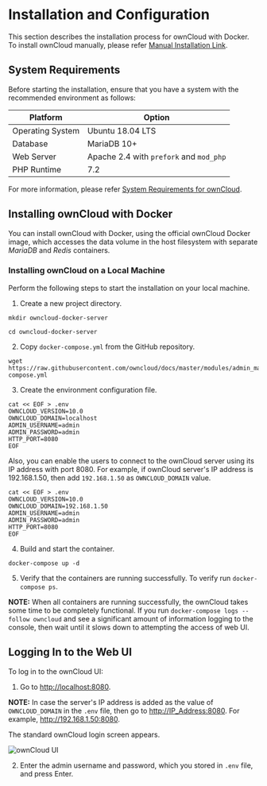 # Installation and Configuration

This section describes the installation process for ownCloud with Docker. To install ownCloud manually, please refer [Manual Installation Link](https://doc.owncloud.org/server/10.2/admin_manual/installation/manual_installation.html).

## System Requirements

Before starting the installation, ensure that you have a system with the recommended environment as follows:

Platform         | Option
---------------- | ---------------------------------------
Operating System | Ubuntu 18.04 LTS
Database         | MariaDB 10+
Web Server       | Apache 2.4 with `prefork` and `mod_php`
PHP Runtime      | 7.2

For more information, please refer [System Requirements for ownCloud](https://doc.owncloud.org/server/10.2/admin_manual/installation/system_requirements.html).

## Installing ownCloud with Docker

You can install ownCloud with Docker, using the official ownCloud Docker image, which accesses the data volume in the host filesystem with separate _MariaDB_ and _Redis_ containers.

### Installing ownCloud on a Local Machine

Perform the following steps to start the installation on your local machine.

1. Create a new project directory.

  ```
  mkdir owncloud-docker-server

  cd owncloud-docker-server
  ```

2. Copy `docker-compose.yml` from the GitHub repository.

  ```
  wget https://raw.githubusercontent.com/owncloud/docs/master/modules/admin_manual/examples/installation/docker/docker-compose.yml
  ```

3. Create the environment configuration file.

  ```
  cat << EOF > .env
  OWNCLOUD_VERSION=10.0
  OWNCLOUD_DOMAIN=localhost
  ADMIN_USERNAME=admin
  ADMIN_PASSWORD=admin
  HTTP_PORT=8080
  EOF
  ```

  Also, you can enable the users to connect to the ownCloud server using its IP address with port 8080\. For example, if ownCloud server's IP address is 192.168.1.50, then add `192.168.1.50` as `OWNCLOUD_DOMAIN` value.

  ```
  cat << EOF > .env
  OWNCLOUD_VERSION=10.0
  OWNCLOUD_DOMAIN=192.168.1.50
  ADMIN_USERNAME=admin
  ADMIN_PASSWORD=admin
  HTTP_PORT=8080
  EOF
  ```

4. Build and start the container.

  ```
  docker-compose up -d
  ```

5. Verify that the containers are running successfully. To verify run `docker-compose ps`.

  **NOTE:** When all containers are running successfully, the ownCloud takes some time to be completely functional. If you run `docker-compose logs --follow owncloud` and see a significant amount of information logging to the console, then wait until it slows down to attempting the access of web UI.

## Logging In to the Web UI

To log in to the ownCloud UI:

1. Go to <http://localhost:8080>.

  **NOTE:** In case the server's IP address is added as the value of `OWNCLOUD_DOMAIN` in the `.env` file, then go to <http://IP_Address:8080>. For example, <http://192.168.1.50:8080>.

  The standard ownCloud login screen appears.

  ![ownCloud UI](/images/2019/08/owncloud-ui-login.png)

2. Enter the admin username and password, which you stored in `.env` file, and press Enter.
